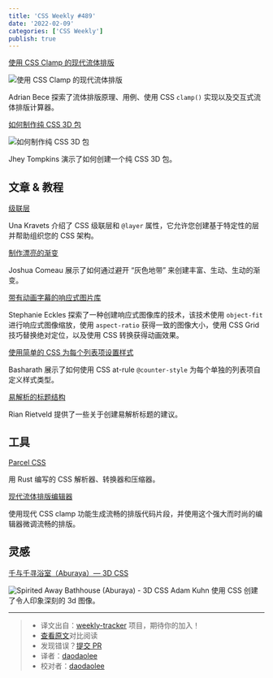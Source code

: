 ```yaml
---
title: 'CSS Weekly #489'
date: '2022-02-09'
categories: ['CSS Weekly']
publish: true
---
```


[使用 CSS Clamp 的现代流体排版](https://www.smashingmagazine.com/2022/01/modern-fluid-typography-css-clamp/?utm_source=CSS-Weekly&utm_campaign=Issue-489&utm_medium=web)

![使用 CSS Clamp 的现代流体排版](https://css-weekly.com/wp-content/uploads/2022/01/modern-fluid-typography-css-clamp.png)

<!--以上是预览信息，图片一张或限制百字左右，前者优先-->
<!-- more -->

Adrian Bece 探索了流体排版原理、用例、使用 CSS `clamp()` 实现以及交互式流体排版计算器。

[如何制作纯 CSS 3D 包](https://css-tricks.com/how-to-make-a-pure-css-3d-package-toggle/?utm_source=CSS-Weekly&utm_campaign=Issue-489&utm_medium=web)

![如何制作纯 CSS 3D 包](https://css-weekly.com/wp-content/uploads/2022/01/how-to-make-a-pure-css-3d-package-toggle.png)

Jhey Tompkins 演示了如何创建一个纯 CSS 3D 包。

## 文章 & 教程

[级联层](https://www.youtube.com/watch?v=ilrPpSQJb3U?utm_source=CSS-Weekly&utm_campaign=Issue-489&utm_medium=web)

Una Kravets 介绍了 CSS 级联层和 `@layer` 属性，它允许您创建基于特定性的层并帮助组织您的 CSS 架构。

[制作漂亮的渐变](https://www.joshwcomeau.com/css/make-beautiful-gradients/?utm_source=CSS-Weekly&utm_campaign=Issue-489&utm_medium=web)

Joshua Comeau 展示了如何通过避开 “灰色地带” 来创建丰富、生动、生动的渐变。

[带有动画字幕的响应式图片库](https://moderncss.dev/responsive-image-gallery-with-animated-captions/?utm_source=CSS-Weekly&utm_campaign=Issue-489&utm_medium=web)

Stephanie Eckles 探索了一种创建响应式图像库的技术，该技术使用 `object-fit` 进行响应式图像缩放，使用 `aspect-ratio` 获得一致的图像大小，使用 CSS Grid 技巧替换绝对定位，以及使用 CSS 转换获得动画效果。

[使用简单的 CSS 为每个列表项设置样式](https://devdojo.com/basharath/style-each-list-item-css?utm_source=CSS-Weekly&utm_campaign=Issue-489&utm_medium=web)

Basharath 展示了如何使用 CSS at-rule `@counter-style` 为每个单独的列表项自定义样式类型。

[易解析的标题结构](https://www.a11yproject.com/posts/how-to-accessible-heading-structure/?utm_source=CSS-Weekly&utm_campaign=Issue-489&utm_medium=web)

Rian Rietveld 提供了一些关于创建易解析标题的建议。

## 工具

[Parcel CSS](https://github.com/parcel-bundler/parcel-css?utm_source=CSS-Weekly&utm_campaign=Issue-489&utm_medium=web)

用 Rust 编写的 CSS 解析器、转换器和压缩器。

[现代流体排版编辑器](https://modern-fluid-typography.vercel.app/?utm_source=CSS-Weekly&utm_campaign=Issue-489&utm_medium=web)

使用现代 CSS clamp 功能生成流畅的排版代码片段，并使用这个强大而时尚的编辑器微调流畅的排版。

## 灵感

[千与千寻浴室（Aburaya）— 3D CSS](https://codepen.io/cobra_winfrey/pen/GRMdwwG?utm_source=CSS-Weekly&utm_campaign=Issue-489&utm_medium=web)

![Spirited Away Bathhouse (Aburaya) - 3D CSS](https://css-weekly.com/wp-content/uploads/2022/01/spirited-away-bathhouse-aburaya-3d-css.jpg)
Adam Kuhn 使用 CSS 创建了令人印象深刻的 3d 图像。

---
> * 译文出自：[weekly-tracker](https://github.com/FEDarling/weekly-tracker) 项目，期待你的加入！
> * [查看原文](https://css-weekly.com/issue-489/)对比阅读
> * 发现错误？[提交 PR](https://github.com/FEDarling/weekly-tracker/blob/main/weeklys/css_weekly/489)
> * 译者：[daodaolee](https://github.com/daodaolee)
> * 校对者：[daodaolee](https://github.com/daodaolee)
